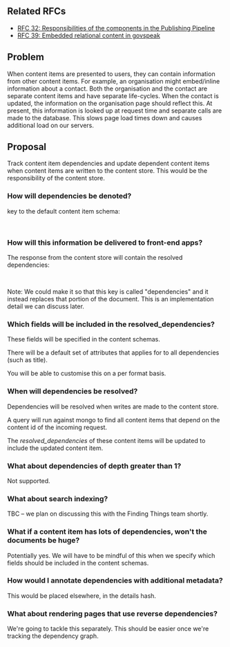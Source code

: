 ## Related RFCs

- [RFC 32: Responsibilities of the components in the Publishing Pipeline](https://gov-uk.atlassian.net/wiki/display/GPM/RFC+32%3A+Responsibilities+of+the+components+in+the+Publishing+Pipeline)
- [RFC 39: Embedded relational content in govspeak](https://gov-uk.atlassian.net/wiki/pages/viewpage.action?spaceKey=GOVUK&title=RFC+39%3A+Embedded+relational+content+in+govspeak)

## Problem

When content items are presented to users, they can contain information from other content items. For example, an organisation might embed/inline information about a contact.&nbsp;Both the organisation and the contact are separate content items and have separate life-cycles. When the contact is updated, the information on the organisation page should reflect this.&nbsp;At present, this information is looked up at request time and separate calls are made to the database. This slows page load times down and causes additional load on our servers.

## Proposal

Track content item dependencies and update dependent content items when content items are written to the content store. This would be the responsibility of the content store.

### How will dependencies be denoted?

 key to the default content item schema:&nbsp;

&nbsp;

### How will this information be delivered to front-end apps?

The response from the content store will contain the resolved dependencies:

&nbsp;

Note: We could make it so that this key is called "dependencies" and it instead replaces that portion of the document.&nbsp;This is an implementation detail we can discuss later.

### Which fields will be included in the resolved\_dependencies?

These fields will be specified in the content schemas.

There will be a default set of attributes that applies for to all dependencies (such as title).

You will be able to customise this on a per format basis.

### When will dependencies be resolved?

Dependencies will be resolved when writes are made to the content store.

A query will run against mongo to find all content items that depend on the content id of the incoming request.

The&nbsp;_resolved\_dependencies_ of these content items will be updated to include the updated content item.

### What about dependencies of depth greater than 1?

Not supported.

### What about search indexing?

TBC – we plan on discussing this with the Finding Things team shortly.

### What if a content item has lots of dependencies, won't the documents be huge?

Potentially yes. We will have to be mindful of this when we specify which fields should be included in the content schemas.

### How would I annotate dependencies with additional metadata?

This would be placed elsewhere, in the details hash.

### What about rendering pages that use reverse dependencies?

We're going to tackle this separately. This should be easier once we're tracking the dependency graph.

&nbsp;

&nbsp;

